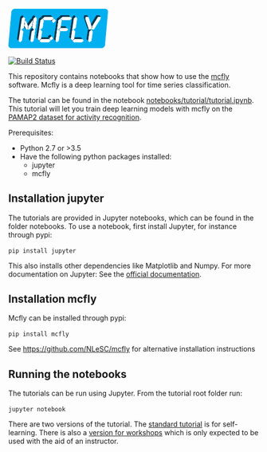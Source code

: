 <p align="left">
  <img src="mcflylogo.png" width="200"/>
</p>

[![Build Status](https://travis-ci.org/NLeSC/mcfly-tutorial.svg?branch=master)](https://travis-ci.org/NLeSC/mcfly-tutorial)

This repository contains notebooks that show how to use the [mcfly](https://github.com/NLeSC/mcfly) software. Mcfly is a deep learning tool for time series classification.

The tutorial can be found in the notebook [notebooks/tutorial/tutorial.ipynb](https://github.com/NLeSC/mcfly-tutorial/blob/master/notebooks/tutorial/tutorial.ipynb). This tutorial will let you train deep learning models with mcfly on the [PAMAP2 dataset for activity recognition](https://archive.ics.uci.edu/ml/datasets/PAMAP2+Physical+Activity+Monitoring).

Prerequisites:
- Python 2.7 or >3.5
- Have the following python packages installed:
  - jupyter
  - mcfly

## Installation jupyter
The tutorials are provided in Jupyter notebooks, which can be found in the folder notebooks.
To use a notebook, first install Jupyter, for instance through pypi:

`pip install jupyter`

This also installs other dependencies like Matplotlib and Numpy.
For more documentation on Jupyter: See the [official documentation](https://jupyter-notebook-beginner-guide.readthedocs.io/en/latest/).

## Installation mcfly
Mcfly can be installed through pypi:

`pip install mcfly`

See https://github.com/NLeSC/mcfly for alternative installation instructions


## Running the notebooks
The tutorials can be run using Jupyter. From the tutorial root folder run:

`jupyter notebook`

There are two versions of the tutorial. The [standard tutorial](https://github.com/NLeSC/mcfly-tutorial/blob/master/notebooks/tutorial/tutorial.ipynb) is for self-learning. There is also a [version for workshops](https://github.com/NLeSC/mcfly-tutorial/blob/master/notebooks/tutorial/workshop.ipynb) which is only expected to be used with the aid of an instructor.
